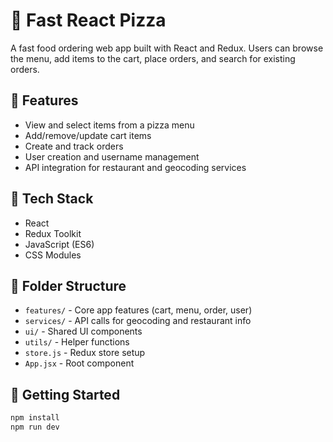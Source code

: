 # 🍕 Fast React Pizza

A fast food ordering web app built with React and Redux. Users can browse the menu, add items to the cart, place orders, and search for existing orders.

## 🔧 Features

- View and select items from a pizza menu
- Add/remove/update cart items
- Create and track orders
- User creation and username management
- API integration for restaurant and geocoding services

## 🧩 Tech Stack

- React
- Redux Toolkit
- JavaScript (ES6)
- CSS Modules

## 📁 Folder Structure

- `features/` - Core app features (cart, menu, order, user)
- `services/` - API calls for geocoding and restaurant info
- `ui/` - Shared UI components
- `utils/` - Helper functions
- `store.js` - Redux store setup
- `App.jsx` - Root component

## 🚀 Getting Started

```bash
npm install
npm run dev
